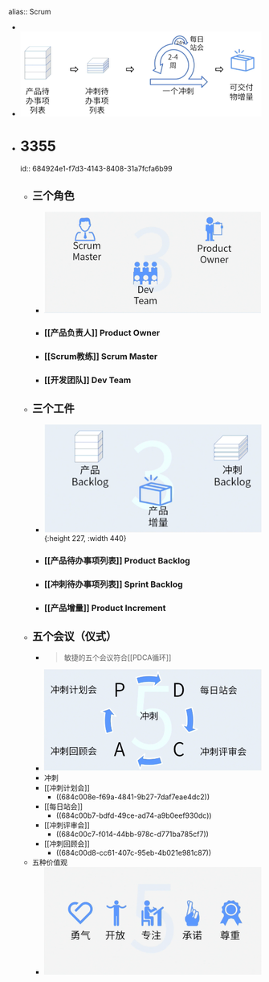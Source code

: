 alias:: Scrum

-
- ![image.png](../assets/image_1748393382726_0.png)
- # 3355
  id:: 684924e1-f7d3-4143-8408-31a7fcfa6b99
	- ## 三个角色
		- ![image.png](../assets/image_1748393524286_0.png)
		- ### [[产品负责人]] Product Owner
		- ### [[Scrum教练]] Scrum Master
		- ### [[开发团队]] Dev Team
	- ## 三个工件
		- ![image.png](../assets/image_1748393538967_0.png){:height 227, :width 440}
		- ### [[产品待办事项列表]] Product Backlog
		- ### [[冲刺待办事项列表]] Sprint Backlog
		- ### [[产品增量]] Product Increment
	- ## 五个会议（仪式）
		- > 敏捷的五个会议符合[[PDCA循环]]
		- ![image.png](../assets/image_1748393567245_0.png)
		- 冲刺
		- [[冲刺计划会]]
			- ((684c008e-f69a-4841-9b27-7daf7eae4dc2))
		- [[每日站会]]
			- ((684c00b7-bdfd-49ce-ad74-a9b0eef930dc))
		- [[冲刺评审会]]
			- ((684c00c7-f014-44bb-978c-d771ba785cf7))
		- [[冲刺回顾会]]
			- ((684c00d8-cc61-407c-95eb-4b021e981c87))
	- 五种价值观
		- ![image.png](../assets/image_1748393557783_0.png)